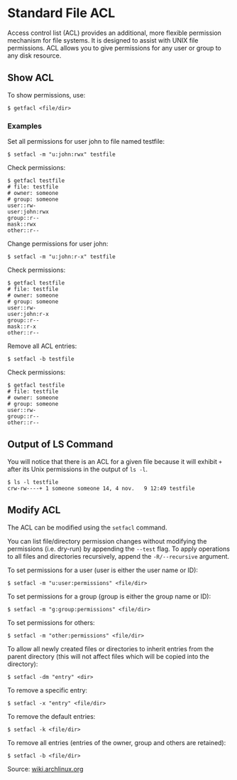 # Standard File ACL

Access control list (ACL) provides an additional, more flexible permission mechanism for file systems. It is designed to assist with UNIX file permissions. ACL allows you to give permissions for any user or group to any disk resource.

## Show ACL

To show permissions, use:

```code
$ getfacl <file/dir>
```

### Examples

Set all permissions for user john to file named testfile:

```code
$ setfacl -m "u:john:rwx" testfile
```

Check permissions:

```code
$ getfacl testfile
# file: testfile
# owner: someone
# group: someone
user::rw-
user:john:rwx
group::r--
mask::rwx
other::r--
```

Change permissions for user john:

```code
$ setfacl -m "u:john:r-x" testfile
```

Check permissions:

```code
$ getfacl testfile
# file: testfile
# owner: someone
# group: someone
user::rw-
user:john:r-x
group::r--
mask::r-x
other::r--
```

Remove all ACL entries:

```code
$ setfacl -b testfile
```

Check permissions:

```code
$ getfacl testfile
# file: testfile
# owner: someone
# group: someone
user::rw-
group::r--
other::r--
```

## Output of LS Command

You will notice that there is an ACL for a given file because it will exhibit `+`  after its Unix permissions in the output of `ls -l`.

```code
$ ls -l testfile
crw-rw----+ 1 someone someone 14, 4 nov.   9 12:49 testfile
```

## Modify ACL

The ACL can be modified using the `setfacl` command.

You can list file/directory permission changes without modifying the permissions (i.e. dry-run) by appending the `--test` flag.
To apply operations to all files and directories recursively, append the `-R/--recursive` argument.

To set permissions for a user (user is either the user name or ID):

```code
$ setfacl -m "u:user:permissions" <file/dir>
```

To set permissions for a group (group is either the group name or ID):

```code
$ setfacl -m "g:group:permissions" <file/dir>
```

To set permissions for others:

```code
$ setfacl -m "other:permissions" <file/dir>
```

To allow all newly created files or directories to inherit entries from the parent directory (this will not affect files which will be copied into the directory):

```code
$ setfacl -dm "entry" <dir>
```

To remove a specific entry:

```code
$ setfacl -x "entry" <file/dir>
```

To remove the default entries:

```code
$ setfacl -k <file/dir>
```

To remove all entries (entries of the owner, group and others are retained):

```code
$ setfacl -b <file/dir>
```

Source: [wiki.archlinux.org][1]

[1]: https://wiki.archlinux.org/title/Access_Control_Lists
